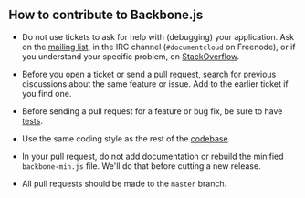 ## How to contribute to Backbone.js

* Do not use tickets to ask for help with (debugging) your application. Ask on
the [mailing list](https://groups.google.com/forum/#!forum/backbonejs), 
in the IRC channel (`#documentcloud` on Freenode), or if you understand your 
specific problem, on [StackOverflow](http://stackoverflow.com/questions/tagged/backbone.js).

* Before you open a ticket or send a pull request,
[search](https://github.com/jashkenas/backbone/issues) for previous
discussions about the same feature or issue. Add to the earlier ticket if you
find one.

* Before sending a pull request for a feature or bug fix, be sure to have
[tests](http://backbonejs.org/test/).

* Use the same coding style as the rest of the
[codebase](https://github.com/jashkenas/backbone/blob/master/backbone.js).

* In your pull request, do not add documentation or rebuild the minified
`backbone-min.js` file. We'll do that before cutting a new release.

* All pull requests should be made to the `master` branch.
